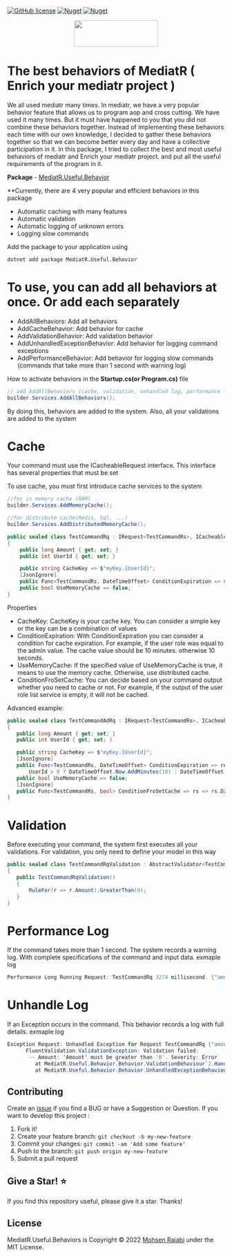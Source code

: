﻿[![GitHub license](https://img.shields.io/badge/license-MIT-blue.svg?style=flat-square)](https://raw.githubusercontent.com/EngRajabi/MediatR.Useful.Behaviors/master/LICENSE)
[![Nuget](https://img.shields.io/nuget/dt/MediatR.Useful.Behavior?label=Nuget.org%20Downloads&style=flat-square&color=blue)](https://www.nuget.org/packages/MediatR.Useful.Behavior)
[![Nuget](https://img.shields.io/nuget/vpre/MediatR.Useful.Behavior.svg?label=NuGet)](https://www.nuget.org/packages/MediatR.Useful.Behavior)

<p align="center">
 <a href="https://www.buymeacoffee.com/mohsenrajabi" target="_blank">
  <img src="https://cdn.buymeacoffee.com/buttons/v2/default-orange.png" height="61" width="194" />
 </a>
</p>

# The best behaviors of MediatR ( Enrich your mediatr project )

We all used mediatr many times. In mediatr, we have a very popular behavior feature that allows us to program aop and cross cutting. We have used it many times. 
But it must have happened to you that you did not combine these behaviors together. 
Instead of implementing these behaviors each time with our own knowledge, I decided to gather these behaviors together so that we can become better every day and have a collective participation in it. 
In this package, I tried to collect the best and most useful behaviors of mediatr and Enrich your mediatr project. and put all the useful requirements of the program in it.

**Package** - [MediatR.Useful.Behavior](https://www.nuget.org/packages/MediatR.Useful.Behavior/)

**Currently, there are 4 very popular and efficient behaviors in this package
- Automatic caching with many features
- Automatic validation
- Automatic logging of unknown errors
- Logging slow commands


Add the package to your application using


```bash
dotnet add package MediatR.Useful.Behavior
```
# To use, you can add all behaviors at once. Or add each separately
- AddAllBehaviors: Add all behaviors
- AddCacheBehavior: Add behavior for cache
- AddValidationBehavior: Add validation behavior
- AddUnhandledExceptionBehavior: Add behavior for logging command exceptions
- AddPerformanceBehavior: Add behavior for logging slow commands (commands that take more than 1 second with warning log)

How to activate behaviors in the **Startup.cs(or Program.cs)** file

```csharp
// add AddAllBehaviors (cache, validation, unhandled log, performance log)
builder.Services.AddAllBehaviors();
```

By doing this, behaviors are added to the system. Also, all your validations are added to the system

# Cache
Your command must use the ICacheableRequest interface. This interface has several properties that must be set

To use cache, you must first introduce cache services to the system
```csharp
//for in memory cache (RAM)
builder.Services.AddMemoryCache();

//for distribute cache(Redis, Sql, ...)
builder.Services.AddDistributedMemoryCache();
```

```csharp
public sealed class TestCommandRq : IRequest<TestCommandRs>, ICacheableRequest<TestCommandRs>
{
    public long Amount { get; set; }
    public int UserId { get; set; }

    public string CacheKey => $"myKey.{UserId}";
    [JsonIgnore]
    public Func<TestCommandRs, DateTimeOffset> ConditionExpiration => static _ => DateTimeOffset.Now.AddSeconds(10);
    public bool UseMemoryCache => false;
}
```
Properties
- CacheKey:
 CacheKey is your cache key. You can consider a simple key or the key can be a combination of values
- ConditionExpiration:
 With ConditionExpiration you can consider a condition for cache expiration. For example, if the user role was equal to the admin value. The cache value should be 10 minutes. otherwise 10 seconds.
- UseMemoryCache:
 If the specified value of UseMemoryCache is true, it means to use the memory cache. Otherwise, use distributed cache.
- ConditionFroSetCache:
 You can decide based on your command output whether you need to cache or not.
 For example, if the output of the user role list service is empty, it will not be cached.

 Advanced example:
 ```csharp
public sealed class TestCommandAdRq : IRequest<TestCommandRs>, ICacheableRequest<TestCommandRs>
{
    public long Amount { get; set; }
    public int UserId { get; set; }

    public string CacheKey => $"myKey.{UserId}";
    [JsonIgnore]
    public Func<TestCommandRs, DateTimeOffset> ConditionExpiration => res =>
        UserId > 0 ? DateTimeOffset.Now.AddMinutes(10) : DateTimeOffset.Now.AddMinutes(1);
    public bool UseMemoryCache => false;
    [JsonIgnore]
    public Func<TestCommandRs, bool> ConditionFroSetCache => rs => rs.Data?.Any() ?? false;
}
```


# Validation
Before executing your command, the system first executes all your validations.
For validation, you only need to define your model in this way
 ```csharp
public sealed class TestCommandRqValidation : AbstractValidator<TestCommandRq>
{
    public TestCommandRqValidation()
    {
        RuleFor(r => r.Amount).GreaterThan(0);
    }
}
```

# Performance Log
If the command takes more than 1 second. The system records a warning log. With complete specifications of the command and input data.
exmaple log

```csharp
Performance Long Running Request: TestCommandRq 3274 millisecond. {"amount":10000,"userId":0,"cacheKey":"myKey.0","useMemoryCache":false}
```

# Unhandle Log
If an Exception occurs in the command. This behavior records a log with full details.
exmaple log

```csharp
Exception Request: Unhandled Exception for Request TestCommandRq {"amount":0,"userId":0,"cacheKey":"myKey.0","useMemoryCache":false}
      FluentValidation.ValidationException: Validation failed:
       -- Amount: 'Amount' must be greater than '0'. Severity: Error
         at MediatR.Useful.Behavior.Behavior.ValidationBehaviour`2.Handle(TRequest request, RequestHandlerDelegate`1 next, CancellationToken cancellationToken) in F:\Projects\mediatR-useful-behavior\src\MediatR.Useful.Behavior\Behavior\ValidationBehaviour.cs:line 36
         at MediatR.Useful.Behavior.Behavior.UnhandledExceptionBehaviour`2.Handle(TRequest request, RequestHandlerDelegate`1 next, CancellationToken cancellationToken) in F:\Projects\mediatR-useful-behavior\src\MediatR.Useful.Behavior\Behavior\UnhandledExceptionBehaviour.cs:line 21
```

## Contributing

Create an [issue](https://github.com/EngRajabi/MediatR.Useful.Behaviors/issues/new) if you find a BUG or have a Suggestion or Question. If you want to develop this project :

1. Fork it!
2. Create your feature branch: `git checkout -b my-new-feature`
3. Commit your changes: `git commit -am 'Add some feature'`
4. Push to the branch: `git push origin my-new-feature`
5. Submit a pull request

## Give a Star! ⭐️

If you find this repository useful, please give it a star. Thanks!

## License

MediatR.Useful.Behaviors is Copyright © 2022 [Mohsen Rajabi](https://github.com/EngRajabi) under the MIT License.